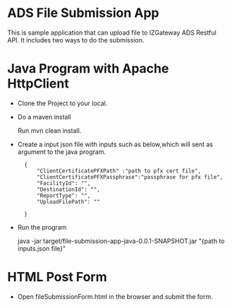 # ADS File Submission App

This is sample application that can upload file to IZGateway ADS Restful API. It includes two ways to do the submission.

# Java Program with Apache HttpClient

* Clone the Project to your local.
* Do a maven install

	Run mvn clean install.

* Create a input json file with inputs such as below,which will sent as argument to the java program.
	
	 	{
	     	"ClientCertificatePFXPath" :"path to pfx cert file",
		  	"ClientCertificatePFXPassphrase":"passphrase for pfx file",
			"FacilityId": "",
			"DestinationId": "",
			"ReportType": "",
			"UploadFilePath": ""
	
		}
	
* Run the program 
	
	java -jar target/file-submission-app-java-0.0.1-SNAPSHOT.jar "{path to inputs.json file}"

# HTML Post Form 

* Open fileSubmissionForm.html in the browser and submit the form.

  